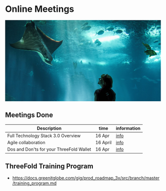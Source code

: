 # Online Meetings


![](../images/sea.png)

## Meetings Done

| Description | time | information |
| ---- | ---- | ---- |
| Full Technology Stack 3.0 Overview |  16 Apr | [info](https://docs.greenitglobe.com/gig/prod_roadmap_3x/src/branch/master/meetings/architecure1) |
| Agile collaboration|  16 April | [info](https://docs.grid.tf/threefold/info/src/branch/master/online_meetings/meetings/agile_collaboration.md) |
| Dos and Don'ts for your ThreeFold Wallet | 16 Apr | [info](https://docs.grid.tf/threefold/info/src/branch/master/online_meetings/meeting/online_meeting_wallet.md) |

## ThreeFold Training Program

- https://docs.greenitglobe.com/gig/prod_roadmap_3x/src/branch/master/training_program.md

